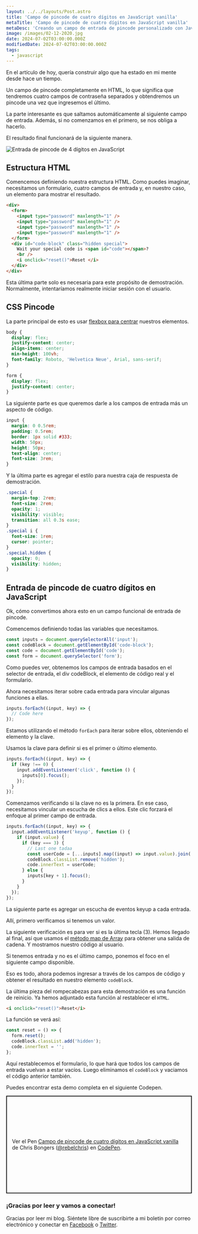 ```yaml
---
layout: ../../layouts/Post.astro
title: 'Campo de pincode de cuatro dígitos en JavaScript vanilla'
metaTitle: 'Campo de pincode de cuatro dígitos en JavaScript vanilla'
metaDesc: 'Creando un campo de entrada de pincode personalizado con JavaScript puro'
image: /images/02-12-2020.jpg
date: 2024-07-02T03:00:00.000Z
modifiedDate: 2024-07-02T03:00:00.000Z
tags:
  - javascript
---
```


En el artículo de hoy, quería construir algo que ha estado en mi mente desde hace un tiempo.

Un campo de pincode completamente en HTML, lo que significa que tendremos cuatro campos de contraseña separados y obtendremos un pincode una vez que ingresemos el último.

La parte interesante es que saltamos automáticamente al siguiente campo de entrada. Además, si no comenzamos en el primero, se nos obliga a hacerlo.

El resultado final funcionará de la siguiente manera.

![Entrada de pincode de 4 dígitos en JavaScript](https://cdn.hashnode.com/res/hashnode/image/upload/v1606460989482/NvD_UOP_n.gif)

## Estructura HTML

Comencemos definiendo nuestra estructura HTML. Como puedes imaginar, necesitamos un formulario, cuatro campos de entrada y, en nuestro caso, un elemento para mostrar el resultado.

```html
<div>
  <form>
    <input type="password" maxlength="1" />
    <input type="password" maxlength="1" />
    <input type="password" maxlength="1" />
    <input type="password" maxlength="1" />
  </form>
  <div id="code-block" class="hidden special">
    Wait your special code is <span id="code"></span>?
    <br />
    <i onclick="reset()">Reset </i>
  </div>
</div>
```

Esta última parte solo es necesaria para este propósito de demostración. Normalmente, intentaríamos realmente iniciar sesión con el usuario.

## CSS Pincode

La parte principal de esto es usar [flexbox para centrar](https://daily-dev-tips.com/posts/css-flexbox-most-easy-center-vertical-and-horizontal/) nuestros elementos.

```css
body {
  display: flex;
  justify-content: center;
  align-items: center;
  min-height: 100vh;
  font-family: Roboto, 'Helvetica Neue', Arial, sans-serif;
}

form {
  display: flex;
  justify-content: center;
}
```

La siguiente parte es que queremos darle a los campos de entrada más un aspecto de código.

```css
input {
  margin: 0 0.5rem;
  padding: 0.5rem;
  border: 1px solid #333;
  width: 50px;
  height: 50px;
  text-align: center;
  font-size: 3rem;
}
```

Y la última parte es agregar el estilo para nuestra caja de respuesta de demostración.

```css
.special {
  margin-top: 2rem;
  font-size: 2rem;
  opacity: 1;
  visibility: visible;
  transition: all 0.3s ease;
}
.special i {
  font-size: 1rem;
  cursor: pointer;
}
.special.hidden {
  opacity: 0;
  visibility: hidden;
}
```

## Entrada de pincode de cuatro dígitos en JavaScript

Ok, cómo convertimos ahora esto en un campo funcional de entrada de pincode.

Comencemos definiendo todas las variables que necesitamos.

```js
const inputs = document.querySelectorAll('input');
const codeBlock = document.getElementById('code-block');
const code = document.getElementById('code');
const form = document.querySelector('form');
```

Como puedes ver, obtenemos los campos de entrada basados en el selector de entrada, el div codeBlock, el elemento de código real y el formulario.

Ahora necesitamos iterar sobre cada entrada para vincular algunas funciones a ellas.

```js
inputs.forEach((input, key) => {
  // Code here
});
```

Estamos utilizando el método `forEach` para iterar sobre ellos, obteniendo el elemento y la clave.

Usamos la clave para definir si es el primer o último elemento.

```js
inputs.forEach((input, key) => {
  if (key !== 0) {
    input.addEventListener('click', function () {
      inputs[0].focus();
    });
  }
});
```

Comenzamos verificando si la clave no es la primera. En ese caso, necesitamos vincular un escucha de clics a ellos.
Este clic forzará el enfoque al primer campo de entrada.

```js
inputs.forEach((input, key) => {
  input.addEventListener('keyup', function () {
    if (input.value) {
      if (key === 3) {
        // Last one tadaa
        const userCode = [...inputs].map((input) => input.value).join('');
        codeBlock.classList.remove('hidden');
        code.innerText = userCode;
      } else {
        inputs[key + 1].focus();
      }
    }
  });
});
```

La siguiente parte es agregar un escucha de eventos keyup a cada entrada.

Allí, primero verificamos si tenemos un valor.

La siguiente verificación es para ver si es la última tecla (3).
Hemos llegado al final, así que usamos el [método map de Array](https://daily-dev-tips.com/posts/javascript-map-method/) para obtener una salida de cadena.
Y mostramos nuestro código al usuario.

Si tenemos entrada y no es el último campo, ponemos el foco en el siguiente campo disponible.

Eso es todo, ahora podemos ingresar a través de los campos de código y obtener el resultado en nuestro elemento `codeBlock`.

La última pieza del rompecabezas para esta demostración es una función de reinicio.
Ya hemos adjuntado esta función al restablecer el `HTML`.

```html
<i onclick="reset()">Reset</i>
```

La función se verá así:

```js
const reset = () => {
  form.reset();
  codeBlock.classList.add('hidden');
  code.innerText = '';
};
```

Aquí restablecemos el formulario, lo que hará que todos los campos de entrada vuelvan a estar vacíos.
Luego eliminamos el `codeBlock` y vaciamos el código anterior también.

Puedes encontrar esta demo completa en el siguiente Codepen.

<p class="codepen" data-height="265" data-theme-id="dark" data-default-tab="js,result" data-user="rebelchris" data-slug-hash="bGwGvxg" style="height: 265px; box-sizing: border-box; display: flex; align-items: center; justify-content: center; border: 2px solid; margin: 1em 0; padding: 1em;" data-pen-title="Campo de pincode de cuatro dígitos en JavaScript vanilla">
  <span>Ver el Pen <a href="https://codepen.io/rebelchris/pen/bGwGvxg">
  Campo de pincode de cuatro dígitos en JavaScript vanilla</a> de Chris Bongers (<a href="https://codepen.io/rebelchris">@rebelchris</a>)
  en <a href="https://codepen.io">CodePen</a>.</span>
</p>
<script async src="https://static.codepen.io/assets/embed/ei.js"></script>

### ¡Gracias por leer y vamos a conectar!

Gracias por leer mi blog. Siéntete libre de suscribirte a mi boletín por correo electrónico y conectar en [Facebook](https://www.facebook.com/DailyDevTipsBlog) o [Twitter](https://twitter.com/DailyDevTips1).
